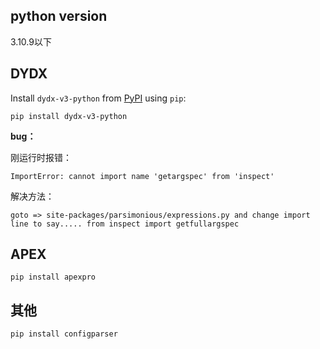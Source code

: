 ## python version
3.10.9以下

## DYDX

Install `dydx-v3-python` from [PyPI](https://pypi.org/project/dydx-v3-python) using `pip`:

`pip install dydx-v3-python`



**bug：**

刚运行时报错：

`ImportError: cannot import name 'getargspec' from 'inspect'`

解决方法：

`goto => site-packages/parsimonious/expressions.py and change import line to say..... from inspect import getfullargspec`



## APEX

`pip install apexpro`


## 其他
`pip install configparser`